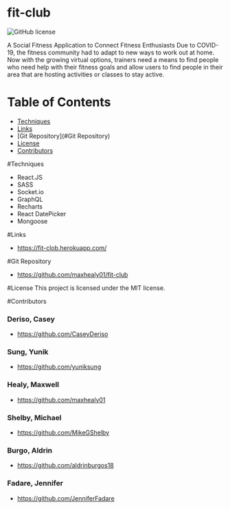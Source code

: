 # fit-club
  ![GitHub license](https://img.shields.io/badge/license-MIT-blue.svg)

A Social Fitness Application to Connect Fitness Enthusiasts
Due to COVID-19, the fitness community had to adapt to new ways to work out at home. 
Now with the growing virtual options, trainers need a means to find people who need help with their fitness goals 
and allow users to find people in their area that are hosting activities or classes to stay active.

# Table of Contents

* [Techniques](#Techniques)
* [Links](#Links)
* [Git Repository](#Git Repository)
* [License](#License)
* [Contributors](#Contributors)

#Techniques
  - React.JS
  - SASS
  - Socket.io
  - GraphQL
  - Recharts
  - React DatePicker
  - Mongoose
 
#Links
  - https://fit-clob.herokuapp.com/

#Git Repository
  - https://github.com/maxhealy01/fit-club
  
#License
  This project is licensed under the MIT license.

#Contributors
  ### Deriso, Casey 
  - https://github.com/CaseyDeriso
  
  ### Sung, Yunik 
  - https://github.com/yuniksung
  
  ### Healy, Maxwell 
  - https://github.com/maxhealy01
  
  ### Shelby, Michael 
  - https://github.com/MikeGShelby
  
  ### Burgo, Aldrin 
  - https://github.com/aldrinburgos18
  
  ### Fadare, Jennifer
  - https://github.com/JenniferFadare
